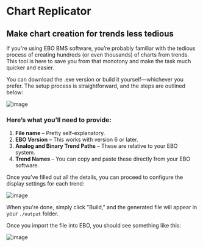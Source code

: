 # Chart Replicator

## Make chart creation for trends less tedious

If you're using EBO BMS software, you’re probably familiar with the tedious process of creating hundreds (or even thousands) of charts from trends. This tool is here to save you from that monotony and make the task much quicker and easier.

You can download the .exe version or build it yourself—whichever you prefer. The setup process is straightforward, and the steps are outlined below:

![image](https://github.com/user-attachments/assets/06b391c7-a4fc-4338-a709-5a70bc3c5372)


### Here’s what you’ll need to provide:

1. **File name** – Pretty self-explanatory.
2. **EBO Version** – This works with version 6 or later.
3. **Analog and Binary Trend Paths** – These are relative to your EBO system.
4. **Trend Names** – You can copy and paste these directly from your EBO software.

Once you’ve filled out all the details, you can proceed to configure the display settings for each trend:

![image](https://github.com/user-attachments/assets/82d52285-e68d-40b3-8c2b-3a7bf7847581)

When you're done, simply click "Build," and the generated file will appear in your `./output` folder.

Once you import the file into EBO, you should see something like this:

![image](https://github.com/user-attachments/assets/5a447189-9b1d-4d43-bfcd-5ea4b6dba3d0)

